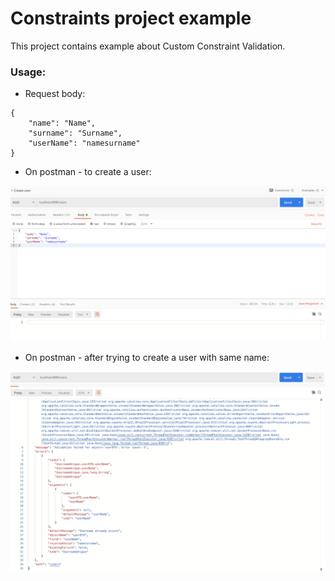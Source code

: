 # Constraints project example
This project contains example about Custom Constraint Validation.

### Usage: 
* Request body:
```
{
	"name": "Name",
	"surname": "Surname",
	"userName": "namesurname"
}
```
* On postman - to create a user:

[![Create User](images/create-user.png)](#create-user)

* On postman - after trying to create a user with same name:


[![Create User - error](images/use-existing-username.png)](#create-user-error)
